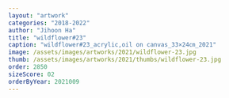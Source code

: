 ```yaml
---
layout: "artwork"
categories: "2018-2022"
author: "Jihoon Ha"
title: "wildflower#23"
caption: "wildflower#23_acrylic,oil on canvas_33×24㎝_2021"
image: /assets/images/artworks/2021/wildflower-23.jpg
thumb: /assets/images/artworks/2021/thumbs/wildflower-23.jpg
order: 2850
sizeScore: 02
orderByYear: 2021009
---
```

